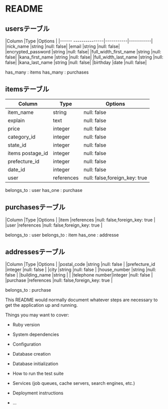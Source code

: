 # README



## usersテーブル

|Column                |Type       |Options    |
|------ ---------------|-----------|-----------|
|nick_name             |string     |null: false|
|email                 |string     |null: false|
|encrypted_password    |string     |null: false|
|full_width_first_name |string     |null: false|
|kana_first_name       |string     |null: false|
|full_width_last_name  |string     |null: false|
|kana_last_name        |string     |null: false|
|birthday              |date       |null: false|

has_many : items
has_many : purchases


## itemsテーブル

|Column|Type|Options|
|-----------------|--------------|------------------------------|
|item_name        |string        |null: false                   |
|explain          |text          |null: false                   |
|price            |integer       |null: false                   |
|category_id      |integer       |null: false                   |
|state_id         |integer       |null: false                   |
|items postage_id |integer        |null: false                   |
|prefecture_id    |integer       |null: false                   |
|date_id          |integer        |null: false                   |
|user             |references    |null: false,foreign_key: true |

belongs_to : user
has_one    : purchase

## purchasesテーブル

|Column        |Type       |Options                       |
|item          |references |null: false,foreign_key: true |
|user          |references |null: false,foreign_key: true |


belongs_to : user
belongs_to : item
has_one    : addresse

## addressesテーブル

|Column          |Type       |Options                       |
|postal_code     |string     |null: false                   |
|prefecture_id   |integer    |null: false                   |
|city            |string     |null: false                   |
|house_number    |string     |null: false                   |
|building_name   |string     |                              |
|telephone number|integer  |null: false                   |
|purchase        |references |null: false,foreign_key: true |


belongs_to : purchase

This README would normally document whatever steps are necessary to get the
application up and running.

Things you may want to cover:

* Ruby version

* System dependencies

* Configuration

* Database creation

* Database initialization

* How to run the test suite

* Services (job queues, cache servers, search engines, etc.)

* Deployment instructions

* ...
